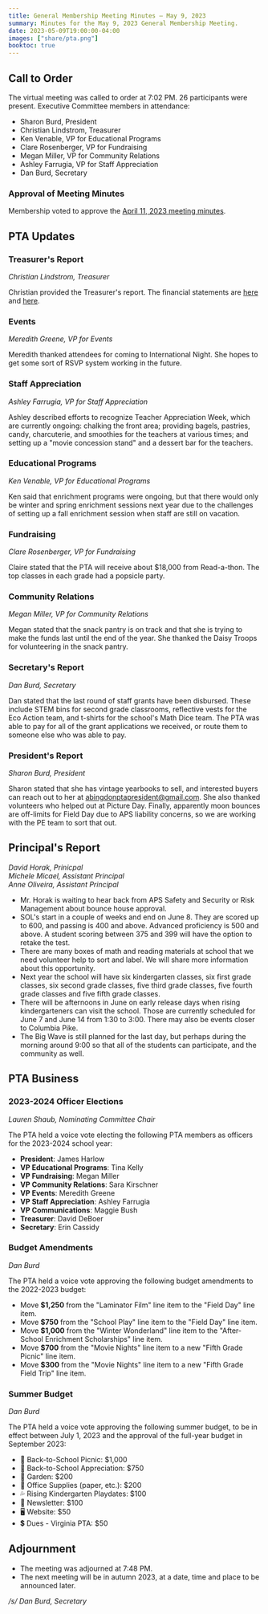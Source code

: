 ```yaml
---
title: General Membership Meeting Minutes — May 9, 2023
summary: Minutes for the May 9, 2023 General Membership Meeting.
date: 2023-05-09T19:00:00-04:00
images: ["share/pta.png"]
booktoc: true
---
```


## Call to Order

The virtual meeting was called to order at 7:02 PM. 26 participants were present. Executive Committee members in attendance:
- Sharon Burd, President
- Christian Lindstrom, Treasurer
- Ken Venable, VP for Educational Programs
- Clare Rosenberger, VP for Fundraising
- Megan Miller, VP for Community Relations
- Ashley Farrugia, VP for Staff Appreciation
- Dan Burd, Secretary

### Approval of Meeting Minutes

Membership voted to approve the [April 11, 2023 meeting minutes](../2023-04-11).

## PTA Updates

### Treasurer's Report
*Christian Lindstrom, Treasurer*

Christian provided the Treasurer's report. The financial statements are [here](/reports/2023-05-09_1.pdf) and [here](/reports/2023-05-09_2.pdf).

### Events
*Meredith Greene, VP for Events*

Meredith thanked attendees for coming to International Night. She hopes to get some sort of RSVP system working in the future.

### Staff Appreciation
*Ashley Farrugia, VP for Staff Appreciation*

Ashley described efforts to recognize Teacher Appreciation Week, which are currently ongoing: chalking the front area; providing bagels, pastries, candy, charcuterie, and smoothies for the teachers at various times; and setting up a "movie concession stand" and a dessert bar for the teachers.

### Educational Programs
*Ken Venable, VP for Educational Programs*

Ken said that enrichment programs were ongoing, but that there would only be winter and spring enrichment sessions next year due to the challenges of setting up a fall enrichment session when staff are still on vacation.

### Fundraising
*Clare Rosenberger, VP for Fundraising*

Claire stated that the PTA will receive about $18,000 from Read-a-thon. The top classes in each grade had a popsicle party.

### Community Relations
*Megan Miller, VP for Community Relations*

Megan stated that the snack pantry is on track and that she is trying to make the funds last until the end of the year. She thanked the Daisy Troops for volunteering in the snack pantry.

### Secretary's Report
*Dan Burd, Secretary*

Dan stated that the last round of staff grants have been disbursed. These include STEM bins for second grade classrooms, reflective vests for the Eco Action team, and t-shirts for the school's Math Dice team. The PTA was able to pay for all of the grant applications we received, or route them to someone else who was able to pay.

### President's Report
*Sharon Burd, President*

Sharon stated that she has vintage yearbooks to sell, and interested buyers can reach out to her at abingdonptapresident@gmail.com. She also thanked volunteers who helped out at Picture Day. Finally, apparently moon bounces are off-limits for Field Day due to APS liability concerns, so we are working with the PE team to sort that out.

## Principal's Report
*David Horak, Prinicpal*  
*Michele Micael, Assistant Principal*  
*Anne Oliveira, Assistant Principal*

- Mr. Horak is waiting to hear back from APS Safety and Security or Risk Management about bounce house approval.
- SOL's start in a couple of weeks and end on June 8. They are scored up to 600, and passing is 400 and above. Advanced proficiency is 500 and above. A student scoring between 375 and 399 will have the option to retake the test.
- There are many boxes of math and reading materials at school that we need volunteer help to sort and label. We will share more information about this opportunity.
- Next year the school will have six kindergarten classes, six first grade classes, six second grade classes, five third grade classes, five fourth grade classes and five fifth grade classes.
- There will be afternoons in June on early release days when rising kindergarteners can visit the school. Those are currently scheduled for June 7 and June 14 from 1:30 to 3:00. There may also be events closer to Columbia Pike.
- The Big Wave is still planned for the last day, but perhaps during the morning around 9:00 so that all of the students can participate, and the community as well.

## PTA Business

### 2023-2024 Officer Elections
*Lauren Shaub, Nominating Committee Chair*

The PTA held a voice vote electing the following PTA members as officers for the 2023-2024 school year:

- **President**: James Harlow
- **VP Educational Programs**: Tina Kelly
- **VP Fundraising**: Megan Miller
- **VP Community Relations**: Sara Kirschner
- **VP Events**: Meredith Greene
- **VP Staff Appreciation**: Ashley Farrugia
- **VP Communications**: Maggie Bush
- **Treasurer**: David DeBoer
- **Secretary**: Erin Cassidy

### Budget Amendments
*Dan Burd*

The PTA held a voice vote approving the following budget amendments to the 2022-2023 budget:

- Move **$1,250** from the "Laminator Film" line item to the "Field Day" line item.
- Move **$750** from the "School Play" line item to the "Field Day" line item.
- Move **$1,000** from the "Winter Wonderland" line item to the "After-School Enrichment Scholarships" line item.
- Move **$700** from the "Movie Nights" line item to a new "Fifth Grade Picnic" line item.
- Move **$300** from the "Movie Nights" line item to a new "Fifth Grade Field Trip" line item.

### Summer Budget
*Dan Burd*

The PTA held a voice vote approving the following summer budget, to be in effect between July 1, 2023 and the approval of the full-year budget in September 2023:

- 👋 Back-to-School Picnic: $1,000
- 🙏 Back-to-School Appreciation: $750  
- 🍅 Garden: $200  
- 📝 Office Supplies (paper, etc.): $200  
- 💦 Rising Kindergarten Playdates: $100  
- 📰 Newsletter: $100  
- 🖥️ Website: $50   
- 💲 Dues - Virginia PTA: $50   

## Adjournment

- The meeting was adjourned at 7:48 PM.
- The next meeting will be in autumn 2023, at a date, time and place to be announced later.

*/s/ Dan Burd, Secretary*
